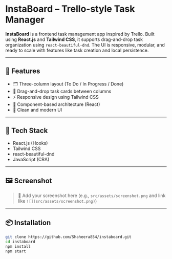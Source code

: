 # InstaBoard – Trello-style Task Manager

**InstaBoard** is a frontend task management app inspired by Trello. Built using **React.js** and **Tailwind CSS**, it supports drag-and-drop task organization using `react-beautiful-dnd`. The UI is responsive, modular, and ready to scale with features like task creation and local persistence.

---

## 🚀 Features

- 🗂️ Three-column layout (To Do / In Progress / Done)
- 🔁 Drag-and-drop task cards between columns
- ⚡ Responsive design using Tailwind CSS
- 🧩 Component-based architecture (React)
- 🎯 Clean and modern UI

---

## 🧰 Tech Stack

- React.js (Hooks)
- Tailwind CSS
- react-beautiful-dnd
- JavaScript (CRA)

---

## 🖼️ Screenshot

> 📸 Add your screenshot here (e.g., `src/assets/screenshot.png` and link like `![](src/assets/screenshot.png)`)

---

## 📦 Installation

```bash
git clone https://github.com/Shaheera854/instaboard.git
cd instaboard
npm install
npm start
